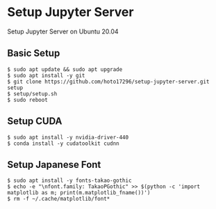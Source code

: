 # Setup Jupyter Server
Setup Jupyter Server on Ubuntu 20.04

## Basic Setup
``` console
$ sudo apt update && sudo apt upgrade
$ sudo apt install -y git
$ git clone https://github.com/hoto17296/setup-jupyter-server.git setup
$ setup/setup.sh
$ sudo reboot
```

## Setup CUDA
``` console
$ sudo apt install -y nvidia-driver-440
$ conda install -y cudatoolkit cudnn
```

## Setup Japanese Font
``` console
$ sudo apt install -y fonts-takao-gothic
$ echo -e "\nfont.family: TakaoPGothic" >> $(python -c 'import matplotlib as m; print(m.matplotlib_fname())')
$ rm -f ~/.cache/matplotlib/font*
```